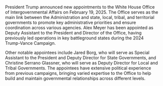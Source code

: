 President Trump announced new appointments to the White House Office of Intergovernmental Affairs on February 19, 2025. The Office serves as the main link between the Administration and state, local, tribal, and territorial governments to promote key administrative priorities and ensure coordination across various agencies. Alex Meyer has been appointed as Deputy Assistant to the President and Director of the Office, having previously led operations in key battleground states during the 2024 Trump-Vance Campaign.

Other notable appointees include Jared Borg, who will serve as Special Assistant to the President and Deputy Director for State Governments, and Christine Serrano Glassner, who will serve as Deputy Director for Local and Tribal Governments. The appointees have extensive political experience from previous campaigns, bringing varied expertise to the Office to help build and maintain governmental relationships across different levels.